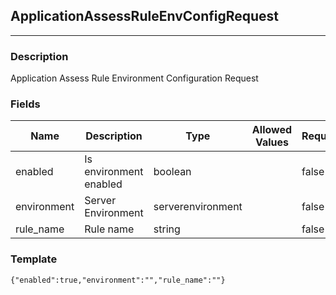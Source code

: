## ApplicationAssessRuleEnvConfigRequest
---
### Description
Application Assess Rule Environment Configuration Request
### Fields
| Name | Description | Type | Allowed Values | Required |
| ---- | ----------- | ---- | -------------- | -------- |
| enabled | Is environment enabled | boolean |  | false |
| environment | Server Environment | serverenvironment |  | false |
| rule_name | Rule name | string |  | false |
### Template
```
{"enabled":true,"environment":"","rule_name":""}
```
